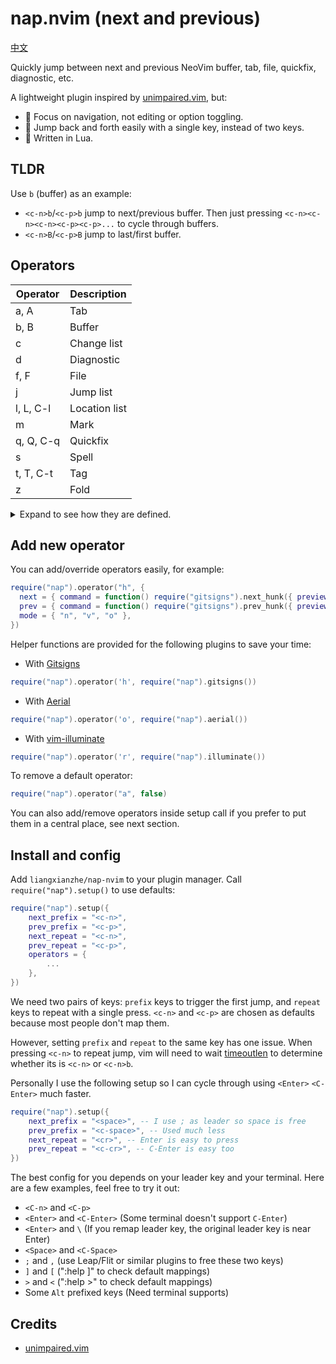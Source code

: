 # nap.nvim (next and previous)

[中文](/README_cn.md)

Quickly jump between next and previous NeoVim buffer, tab, file, quickfix, diagnostic, etc.

A lightweight plugin inspired by [unimpaired.vim](https://github.com/tpope/vim-unimpaired), but:

* 🌱 Focus on navigation, not editing or option toggling.
* 🚀 Jump back and forth easily with a single key, instead of two keys.
* :rainbow: Written in Lua.

## TLDR

Use `b` (buffer) as an example:

* `<c-n>b`/`<c-p>b` jump to next/previous buffer. Then just pressing
`<c-n><c-n><c-n><c-p><c-p>...` to cycle through buffers.
* `<c-n>B`/`<c-p>B` jump to last/first buffer. 

## Operators

| Operator    | Description   |
| ----------- | -----------   |
| a, A        | Tab           |
| b, B        | Buffer        |
| c           | Change list   |
| d           | Diagnostic    |
| f, F        | File          |
| j           | Jump list     |
| l, L, C-l   | Location list |
| m           | Mark          |
| q, Q, C-q   | Quickfix      |
| s           | Spell         |
| t, T, C-t   | Tag           |
| z           | Fold          |

<details>

<summary>
Expand to see how they are defined.
</summary>

```lua
operators = {
    ["a"] = {
        next = { command = "tabnext", desc = "Next tab", },
        prev = { command = "tabprevious", desc = "Prev tab", },
    },
    ["A"] = {
        next = { command = "tablast", desc = "Last tab", },
        prev = { command = "tabfirst", desc = "First tab", },
    },
    ["b"] = {
        next = { command = "bnext", desc = "Next buffer", },
        prev = { command = "bprevious", desc = "Prev buffer", },
    },
    ["B"] = {
        next = { command = "blast", desc = "Last buffer", },
        prev = { command = "bfirst", desc = "First buffer", },
    },
    ["c"] = {
        next = { command = "normal! g,", desc = "Next change-list item", },
        prev = { command = "normal! g;", desc = "Prev change-list item", }
    },
    ["d"] = {
        next = { command = vim.diagnostic.goto_next, desc = "Next diagnostic", },
        prev = { command = vim.diagnostic.goto_prev, desc = "Prev diagnostic", },
        mode = { "n", "v", "o" }
    },
    ["f"] = {
        next = { command = M.next_file, desc = "Next file", },
        prev = { command = M.prev_file, desc = "Prev file", },
    },
    ["F"] = {
        next = { command = M.last_file, desc = "Last file", },
        prev = { command = M.first_file, desc = "First file", },
    },
    ["j"] = {
        next = { command = M.next_jump_list, desc = "Next jump-list item", },
        prev = { command = M.prev_jump_list, desc = "Prev jump-list item" },
    },
    ["l"] = {
        next = { command = "lnext", desc = "Next loclist item", },
        prev = { command = "lprevious", desc = "Prev loclist item" },
    },
    ["L"] = {
        next = { command = "llast", desc = "Last loclist item", },
        prev = { command = "lfist", desc = "First loclist item" },
    },
    ["<C-l>"] = {
        next = { command = "lnfile", desc = "Next loclist item in different file", },
        prev = { command = "lpfile", desc = "Prev loclist item in different file" },
    },
    ["m"] = {
        next = { command = "normal! ]`", desc = "Next lowercase mark", },
        prev = { command = "normal! [`", desc = "Prev lowercase mark" },
    },
    ["q"] = {
        next = { command = "cnext", desc = "Next quickfix item", },
        prev = { command = "cprevious", desc = "Prev quickfix item" },
    },
    ["Q"] = {
        next = { command = "clast", desc = "Last quickfix item", },
        prev = { command = "cfirst", desc = "First quickfix item" },
    },
    ["<C-q>"] = {
        next = { command = "cnfile", desc = "Next quickfix item in different file", },
        prev = { command = "cpfile", desc = "Prev quickfix item in different file" },
    },
    ["s"] = {
        next = { command = "normal! ]s", desc = "Next spell error", },
        prev = { command = "normal! [s", desc = "Prev spell error", },
    },
    ["t"] = {
        next = { command = "tnext", desc = "Next tag", },
        prev = { command = "tprevious", desc = "Prev tag" },
    },
    ["T"] = {
        next = { command = "tlast", desc = "Last tag", },
        prev = { command = "tfirst", desc = "First tag" },
    },
    ["<C-t>"] = {
        next = { command = "ptnext", desc = "Next tag in previous window", },
        prev = { command = "ptprevious", desc = "Prev tag in previous window" },
    },
    ["z"] = {
        next = { command = "normal! zj", desc = "Next fold", },
        prev = { command = "normal! zk", desc = "Prev fold", },
        mode = { "n", "v", "o" },
    },
```

</details>

## Add new operator 

You can add/override operators easily, for example:
```lua
require("nap").operator("h", {
  next = { command = function() require("gitsigns").next_hunk({ preview = true }) end, desc = "Next diff", },
  prev = { command = function() require("gitsigns").prev_hunk({ preview = true }) end, desc = "Prev diff", },
  mode = { "n", "v", "o" },
})
```

Helper functions are provided for the following plugins to save your time:

* With [Gitsigns](https://github.com/lewis6991/gitsigns.nvim)
```lua
require("nap").operator('h', require("nap").gitsigns())
```
* With [Aerial](https://github.com/stevearc/aerial.nvim)
```lua
require("nap").operator('o', require("nap").aerial())
```
* With [vim-illuminate](https://github.com/RRethy/vim-illuminate)
```lua
require("nap").operator('r', require("nap").illuminate())
```

To remove a default operator:
```lua
require("nap").operator("a", false)
```

You can also add/remove operators inside setup call if you prefer to put them in a central place,
see next section.

## Install and config

Add `liangxianzhe/nap-nvim` to your plugin manager. Call `require("nap").setup()` to use defaults:

```lua
require("nap").setup({
    next_prefix = "<c-n>",
    prev_prefix = "<c-p>",
    next_repeat = "<c-n>",
    prev_repeat = "<c-p>",
    operators = {
        ...
    },
})
```

We need two pairs of keys: `prefix` keys to trigger the first jump, and `repeat` keys to repeat with
a single press. `<c-n>` and `<c-p>` are chosen as defaults because most people don't map them.

However, setting `prefix` and `repeat` to the same key has one issue. When pressing `<c-n>` to
repeat jump, vim will need to wait
[timeoutlen](https://neovim.io/doc/user/options.html#'timeoutlen') to determine whether its is
`<c-n>` or `<c-n>b`.

Personally I use the following setup so I can cycle through using `<Enter>` `<C-Enter>` much faster.

```lua
require("nap").setup({
    next_prefix = "<space>", -- I use ; as leader so space is free
    prev_prefix = "<c-space>", -- Used much less 
    next_repeat = "<cr>", -- Enter is easy to press
    prev_repeat = "<c-cr>", -- C-Enter is easy too
})
```

The best config for you depends on your leader key and your terminal. Here are a few examples,
feel free to try it out:

* `<C-n>` and `<C-p>`
* `<Enter>` and `<C-Enter>` (Some terminal doesn't support `C-Enter`)
* `<Enter>` and `\` (If you remap leader key, the original leader key is near Enter)
* `<Space>` and `<C-Space>`
* `;` and `,` (use Leap/Flit or similar plugins to free these two keys)
* `]` and `[` (":help ]" to check default mappings)
* `>` and `<` (":help >" to check default mappings)
* Some `Alt` prefixed keys (Need terminal supports)


## Credits

* [unimpaired.vim](https://github.com/tpope/vim-unimpaired)
